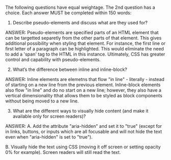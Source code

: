 The following questions have equal weightage. The 2nd question has a choice. Each answer MUST be completed within 150 words:

1. Describe pseudo-elements and discuss what are they used for?

ANSWER:
Pseudo-elements are specified parts of an HTML element that can be targetted separetly from the other parts of that element. This gives additional possibility when styling that element. For instance, the first line or first letter of a paragraph can be highlighted. This would eliminate the need to add a 'span' tag to the HTML in this instance. Ultimately, CSS has greater control and capability with pseudo-elements.
<!-- Correct -->

2. What’s the difference between inline and inline-block?

ANSWER:
Inline elements are elemetns that flow "in line" - literally - instead of starting on a new line from the previous element. Inline-block elements also flow "in line" and do no start on a new line; however, they also have a vertical dimensionality tthat allows them to be styled as block components without being moved to a new line.
<!-- Correct -->

3. What are the different ways to visually hide content (and make it available only for screen readers)?

ANSWER:
A. Add the attribute "aria-hidden" and set it to "true" (except for in links, buttons, or inputs which are all focusable and will not hide the text even when "aria-hidden" is set to "true").
<!-- This would do the exact opposite which is to hide it from screen readers but still available visually -->

B. Visually hide the text using CSS (moving it off screen or setting opacity 0% for example). Screen readers will still read the text.
<!-- correct -->
